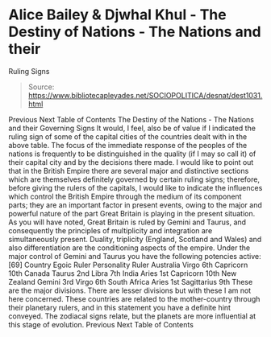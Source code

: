 # Alice Bailey & Djwhal Khul - The Destiny of Nations - The Nations and their
Ruling Signs

> Source: https://www.bibliotecapleyades.net/SOCIOPOLITICA/desnat/dest1031.html

Previous
Next
Table of Contents
The Destiny of the Nations - The Nations and their Governing Signs
It would, I feel, also be of value if I indicated the ruling sign of some of the capital cities of the countries dealt with in the above table. The focus of the immediate response of the peoples of the nations is frequently to be distinguished in
the quality
(if I may so call it) of their capital city and by the decisions there made. I would like to point out that in the British Empire there are several major and distinctive sections which are themselves definitely governed by certain ruling signs; therefore, before giving the rulers of the capitals, I would like to indicate the influences which control the British Empire through the medium of its component parts; they are an important factor in present events, owing to the major and powerful nature of the part Great Britain is playing in the present situation. As you will have noted, Great Britain is ruled by Gemini and Taurus, and consequently the principles of multiplicity and integration are simultaneously present. Duality, triplicity (England, Scotland and Wales) and also differentiation are the conditioning aspects of the empire. Under the major control of Gemini and Taurus you have the following potencies active:
[69]
Country
Egoic Ruler
Personality Ruler
Australia
Virgo
6th
Capricorn
10th
Canada
Taurus
2nd
Libra
7th
India
Aries
1st
Capricorn
10th
New Zealand
Gemini
3rd
Virgo
6th
South Africa
Aries
1st
Sagittarius
9th
These are the major divisions. There are lesser divisions but with these I am not here concerned. These countries are related to the mother-country through their planetary rulers, and in this statement you have a definite hint conveyed. The zodiacal signs relate, but the planets are more influential at this stage of evolution.
Previous
Next
Table of Contents
